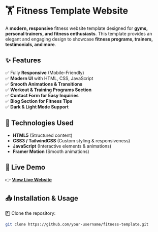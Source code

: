 # 🏋️ Fitness Template Website

A **modern, responsive** fitness website template designed for **gyms, personal trainers, and fitness enthusiasts**. This template provides an elegant and engaging design to showcase **fitness programs, trainers, testimonials, and more**.

## ✨ Features

✅ Fully **Responsive** (Mobile-Friendly)  
✅ **Modern UI** with HTML, CSS, JavaScript  
✅ **Smooth Animations & Transitions**  
✅ **Workout & Training Programs Section**  
✅ **Contact Form for Easy Inquiries**  
✅ **Blog Section for Fitness Tips**  
✅ **Dark & Light Mode Support**  

## 🚀 Technologies Used

- **HTML5** (Structured content)  
- **CSS3 / TailwindCSS** (Custom styling & responsiveness)  
- **JavaScript** (Interactive elements & animations)  
- **Framer Motion** (Smooth animations)  

## 📌 Live Demo

👉 **[View Live Website](https://your-live-demo-link.netlify.app/)**

## 📥 Installation & Usage

1️⃣ Clone the repository:  
```sh
git clone https://github.com/your-username/fitness-template.git
